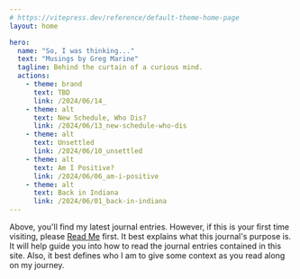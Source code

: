 ```yaml
---
# https://vitepress.dev/reference/default-theme-home-page
layout: home

hero:
  name: "So, I was thinking..."
  text: "Musings by Greg Marine"
  tagline: Behind the curtain of a curious mind.
  actions:
    - theme: brand
      text: TBD
      link: /2024/06/14_
    - theme: alt
      text: New Schedule, Who Dis?
      link: /2024/06/13_new-schedule-who-dis
    - theme: alt
      text: Unsettled
      link: /2024/06/10_unsettled
    - theme: alt
      text: Am I Positive?
      link: /2024/06/06_am-i-positive
    - theme: alt
      text: Back in Indiana
      link: /2024/06/01_back-in-indiana
---
```


Above, you'll find my latest journal entries. However, if this is your first time visiting, please [Read Me](read-me) first. It best explains what this journal's purpose is. It will help guide you into how to read the journal entries contained in this site. Also, it best defines who I am to give some context as you read along on my journey.